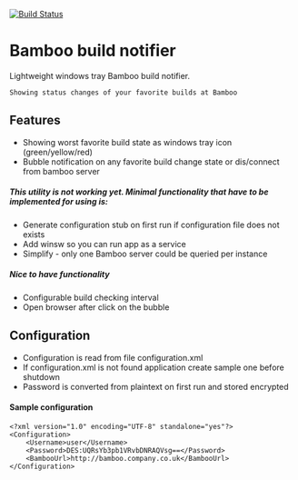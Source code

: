 [![Build Status](https://travis-ci.org/MartinHatas/bamboo-build-notifier.svg?branch=master)](https://travis-ci.org/MartinHatas/bamboo-build-notifier)

# Bamboo build notifier
Lightweight windows tray Bamboo build notifier.

    Showing status changes of your favorite builds at Bamboo

## Features
* Showing worst favorite build state as windows tray icon (green/yellow/red)
* Bubble notification on any favorite build change state or dis/connect from bamboo server

##### This utility is not working yet. Minimal functionality that have to be implemented for using is:
* Generate configuration stub on first run if configuration file does not exists
* Add winsw so you can run app as a service
* Simplify - only one Bamboo server could be queried per instance

##### Nice to have functionality
* Configurable build checking interval
* Open browser after click on the bubble

## Configuration
* Configuration is read from file configuration.xml
* If configuration.xml is not found application create sample one before shutdown
* Password is converted from plaintext on first run and stored encrypted

#### Sample configuration

    <?xml version="1.0" encoding="UTF-8" standalone="yes"?>
    <Configuration>
        <Username>user</Username>
        <Password>DES:UQRsYb3pb1VRvbDNRAQVsg==</Password>
        <BambooUrl>http://bamboo.company.co.uk</BambooUrl>
    </Configuration>
